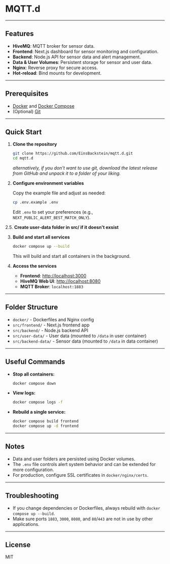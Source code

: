 # MQTT.d 

---

## Features

- **HiveMQ**: MQTT broker for sensor data.
- **Frontend**: Next.js dashboard for sensor monitoring and configuration.
- **Backend**: Node.js API for sensor data and alert management.
- **Data & User Volumes**: Persistent storage for sensor and user data.
- **Nginx**: Reverse proxy for secure access.
- **Hot-reload**: Bind mounts for development.

---

## Prerequisites

- [Docker](https://www.docker.com/products/docker-desktop) and [Docker Compose](https://docs.docker.com/compose/)
- (Optional) [Git](https://git-scm.com/)

---

## Quick Start

1. **Clone the repository**

   ```sh
   git clone https://github.com/EinsBackstein/mqtt.d.git
   cd mqtt.d
   ```

   *alternatively, if you don't want to use git, download the latest release from GitHub and unpack it to a folder of your liking.*

2. **Configure environment variables**

   Copy the example file and adjust as needed:

   ```sh
   cp .env.example .env
   ```

   Edit `.env` to set your preferences (e.g., `NEXT_PUBLIC_ALERT_BEST_MATCH_ONLY`).

2.5. **Create user-data folder in src/ if it doesn't exsist**

3. **Build and start all services**

   ```sh
   docker compose up --build
   ```

   This will build and start all containers in the background.

4. **Access the services**

   - **Frontend**: [http://localhost:3000](http://localhost:3000)
   - **HiveMQ Web UI**: [http://localhost:8080](http://localhost:8080)
   - **MQTT Broker**: `localhost:1883`

---

## Folder Structure

- `docker/` - Dockerfiles and Nginx config
- `src/frontend/` - Next.js frontend app
- `src/backend/` - Node.js backend API
- `src/user-data/` - User data (mounted to `/data` in user container)
- `src/backend-data/` - Sensor data (mounted to `/data` in data container)

---

## Useful Commands

- **Stop all containers:**
  ```sh
  docker compose down
  ```

- **View logs:**
  ```sh
  docker compose logs -f
  ```

- **Rebuild a single service:**
  ```sh
  docker compose build frontend
  docker compose up -d frontend
  ```

---

## Notes

- Data and user folders are persisted using Docker volumes.
- The `.env` file controls alert system behavior and can be extended for more configuration.
- For production, configure SSL certificates in `docker/nginx/certs`.

---

## Troubleshooting

- If you change dependencies or Dockerfiles, always rebuild with `docker compose up --build`.
- Make sure ports `1883`, `3000`, `8080`, and `80`/`443` are not in use by other applications.

---

## License

MIT
